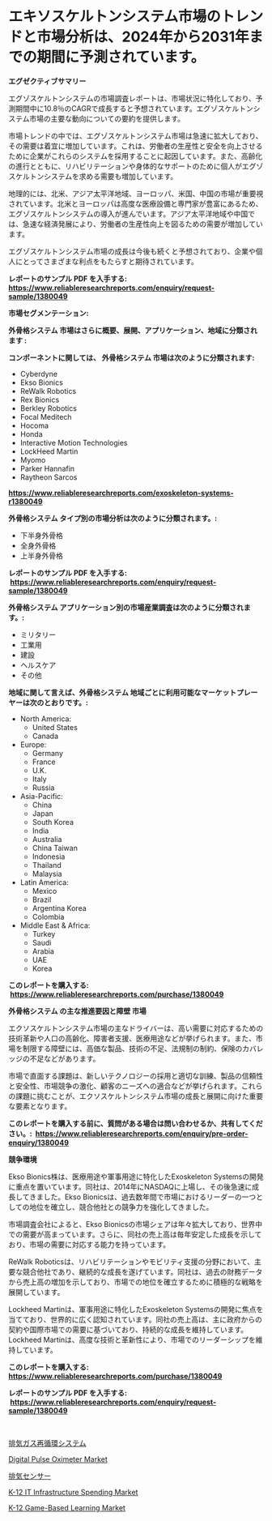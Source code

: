<p><h1>エキソスケルトンシステム市場のトレンドと市場分析は、2024年から2031年までの期間に予測されています。</h1></p><p><strong>エグゼクティブサマリー</strong></p>
<p><p>エグゾスケルトンシステムの市場調査レポートは、市場状況に特化しており、予測期間中に10.8％のCAGRで成長すると予想されています。エグゾスケルトンシステム市場の主要な動向についての要約を提供します。</p><p>市場トレンドの中では、エグゾスケルトンシステム市場は急速に拡大しており、その需要は着宜に増加しています。これは、労働者の生産性と安全を向上させるために企業がこれらのシステムを採用することに起因しています。また、高齢化の進行とともに、リハビリテーションや身体的なサポートのために個人がエグゾスケルトンシステムを求める需要も増加しています。</p><p>地理的には、北米、アジア太平洋地域、ヨーロッパ、米国、中国の市場が重要視されています。北米とヨーロッパは高度な医療設備と専門家が豊富にあるため、エグゾスケルトンシステムの導入が進んでいます。アジア太平洋地域や中国では、急速な経済発展により、労働者の生産性向上を図るための需要が増加しています。</p><p>エグゾスケルトンシステム市場の成長は今後も続くと予想されており、企業や個人にとってさまざまな利点をもたらすと期待されています。</p></p>
<p><strong>レポートのサンプル PDF を入手する: <a href="https://www.reliableresearchreports.com/enquiry/request-sample/1380049">https://www.reliableresearchreports.com/enquiry/request-sample/1380049</a></strong></p>
<p><strong>市場セグメンテーション:</strong></p>
<p><strong> 外骨格システム 市場はさらに概要、展開、アプリケーション、地域に分類されます :</strong></p>
<p><strong>コンポーネントに関しては、 外骨格システム 市場は次のように分類されます: &nbsp;</strong></p>
<p><ul><li>Cyberdyne</li><li>Ekso Bionics</li><li>ReWalk Robotics</li><li>Rex Bionics</li><li>Berkley Robotics</li><li>Focal Meditech</li><li>Hocoma</li><li>Honda</li><li>Interactive Motion Technologies</li><li>LockHeed Martin</li><li>Myomo</li><li>Parker Hannafin</li><li>Raytheon Sarcos</li></ul></p>
<p><strong><a href="https://www.reliableresearchreports.com/exoskeleton-systems-r1380049">https://www.reliableresearchreports.com/exoskeleton-systems-r1380049</a></strong></p>
<p><strong> 外骨格システム タイプ別の市場分析は次のように分類されます。:</strong></p>
<p><ul><li>下半身外骨格</li><li>全身外骨格</li><li>上半身外骨格</li></ul></p>
<p><strong>レポートのサンプル PDF を入手する: &nbsp;<a href="https://www.reliableresearchreports.com/enquiry/request-sample/1380049">https://www.reliableresearchreports.com/enquiry/request-sample/1380049</a></strong></p>
<p><strong> 外骨格システム アプリケーション別の市場産業調査は次のように分類されます。:</strong></p>
<p><ul><li>ミリタリー</li><li>工業用</li><li>建設</li><li>ヘルスケア</li><li>その他</li></ul></p>
<p><strong>地域に関して言えば、外骨格システム 地域ごとに利用可能なマーケットプレーヤーは次のとおりです。:</strong></p>
<p><ul>
    <li>
        North America:
        <ul>
            <li>United States</li>
            <li>Canada</li>
        </ul>
    </li>
    <li>
        Europe:
        <ul>
            <li>Germany</li>
            <li>France</li>
            <li>U.K.</li>
            <li>Italy</li>
            <li>Russia</li>
        </ul>
    </li>
    <li>
        Asia-Pacific:
        <ul>
            <li>China</li>
            <li>Japan</li>
            <li>South Korea</li>
            <li>India</li>
            <li>Australia</li>
            <li>China Taiwan</li>
            <li>Indonesia</li>
            <li>Thailand</li>
            <li>Malaysia</li>
        </ul>
    </li>
    <li>
        Latin America:
        <ul>
            <li>Mexico</li>
            <li>Brazil</li>
            <li>Argentina Korea</li>
            <li>Colombia</li>
        </ul>
    </li>
    <li>
        Middle East & Africa:
        <ul>
            <li>Turkey</li>
            <li>Saudi</li>
            <li>Arabia</li>
            <li>UAE</li>
            <li>Korea</li>
        </ul>
    </li>
    </ul></p>
<p><strong>このレポートを購入する: &nbsp;<a href="https://www.reliableresearchreports.com/purchase/1380049">https://www.reliableresearchreports.com/purchase/1380049</a></strong></p>
<p><strong>外骨格システム の主な推進要因と障壁 市場</strong></p>
<p><p>エクソスケルトンシステム市場の主なドライバーは、高い需要に対応するための技術革新や人口の高齢化、障害者支援、医療用途などが挙げられます。また、市場を制限する障壁には、高価な製品、技術の不足、法規制の制約、保険のカバレッジの不足などがあります。</p><p>市場で直面する課題は、新しいテクノロジーの採用と適切な訓練、製品の信頼性と安全性、市場競争の激化、顧客のニーズへの適合などが挙げられます。これらの課題に挑むことが、エクソスケルトンシステム市場の成長と展開に向けた重要な要素となります。</p></p>
<p><strong>このレポートを購入する前に、質問がある場合は問い合わせるか、共有してください。:&nbsp; <a href="https://www.reliableresearchreports.com/enquiry/pre-order-enquiry/1380049">https://www.reliableresearchreports.com/enquiry/pre-order-enquiry/1380049</a></strong></p>
<p><strong>競争環境</strong></p>
<p><p>Ekso Bionics株は、医療用途や軍事用途に特化したExoskeleton Systemsの開発に重点を置いています。同社は、2014年にNASDAQに上場し、その後急速に成長してきました。Ekso Bionicsは、過去数年間で市場におけるリーダーの一つとしての地位を確立し、競合他社との競争力を強化してきました。</p><p>市場調査会社によると、Ekso Bionicsの市場シェアは年々拡大しており、世界中での需要が高まっています。さらに、同社の売上高は毎年安定した成長を示しており、市場の需要に対応する能力を持っています。</p><p>ReWalk Roboticsは、リハビリテーションやモビリティ支援の分野において、主要な競合他社であり、継続的な成長を遂げています。同社は、過去の財務データから売上高の増加を示しており、市場での地位を確立するために積極的な戦略を展開しています。</p><p>Lockheed Martinは、軍事用途に特化したExoskeleton Systemsの開発に焦点を当てており、世界的に広く認知されています。同社の売上高は、主に政府からの契約や国際市場での需要に基づいており、持続的な成長を維持しています。Lockheed Martinは、高度な技術と革新性により、市場でのリーダーシップを維持しています。</p></p>
<p><strong>このレポートを購入する: &nbsp; <a href="https://www.reliableresearchreports.com/purchase/1380049">https://www.reliableresearchreports.com/purchase/1380049</a></strong></p>
<p><strong>レポートのサンプル PDF を入手する: &nbsp;<a href="https://www.reliableresearchreports.com/enquiry/request-sample/1380049">https://www.reliableresearchreports.com/enquiry/request-sample/1380049</a></strong><strong></strong></p>
<p>&nbsp;</p>
<p><p><a href="https://github.com/MosesSpinka1914/Market-Research-Report-List-1/blob/main/795258062527.md">排気ガス再循環システム</a></p><p><a href="https://issuu.com/reportprime-2/docs/digital-pulse-oximeter-market-size-2030.pptx">Digital Pulse Oximeter Market</a></p><p><a href="https://github.com/RudyBoyer2017/Market-Research-Report-List-1/blob/main/301388562528.md">排気センサー</a></p><p><a href="https://github.com/bobicer/Market-Research-Report-List-3/blob/main/k-12-it-infrastructure-spending-market.md">K-12 IT Infrastructure Spending Market</a></p><p><a href="https://github.com/globismark/Market-Research-Report-List-3/blob/main/k-12-game-based-learning-market.md">K-12 Game-Based Learning Market</a></p></p>